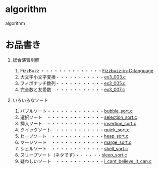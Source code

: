 # algorithm
algorithm

# お品書き
1. 総合演習別解
    1. FizzBuzz ・・・・・・・・・・・・・・[Fizzbuzz-in-C-language](https://github.com/h-nitobe/Fizzbuzz-in-C-language/blob/main/README.md)
    1. 大文字小文字変換・・・・・・・・・・・[ex3_003.c](ex3_003.c)
    1. フィボナッチ数列・・・・・・・・・・・[ex3_005.c](ex3_005.c)
    1. 完全数と友愛数　・・・・・・・・・・・[ex3_007.c](ex3_007.c)

1. いろいろなソート
    1. バブルソート・・・・・・・・・・・・・[bubble_sort.c](bubble_sort.c)
    1. 選択ソート　・・・・・・・・・・・・・[selection_sort.c](selection_sort.c)
    1. 挿入ソート　・・・・・・・・・・・・・[insertion_sort.c](insertion_sort.c)
    1. クイックソート　・・・・・・・・・・・[quick_sort.c](quick_sort.c)
    1. ヒープソート　・・・・・・・・・・・・[heap_sort.c](heap_sort.c)
    1. マージソート　・・・・・・・・・・・・[marge_sort.c](marge_sort.c)
    1. シェルソート　・・・・・・・・・・・・[shell_sort.c](shell_sort.c)
    1. スリープソート（ネタです）・・・・・・[sleep_sort.c](sleep_sort.c)
    1. 疑わしいソート　・・・・・・・・・・・[i_cant_believe_it_can.c](i_cant_believe_it_can.c)
